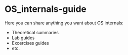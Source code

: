 # OS_internals-guide

Here you can share anything you want about OS internals:

- Theoretical summaries
- Lab guides 
- Excercises guides
- etc.
